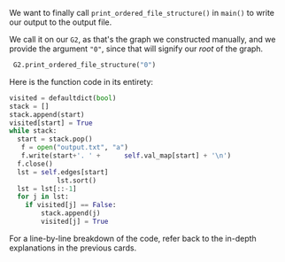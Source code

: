 <!---title{Using print_ordered_file_structure() in main()}--->

<!--badges={Python:18,Algorithms:18}-->

<!--concepts={useOfGraphs, Depth First Search (DFS)}-->

We want to finally call `print_ordered_file_structure()` in `main()` to write our output to the output file. 

We call it on our `G2`, as that's the graph we constructed manually, and we provide the argument `"0"`, since that will signify our *root* of the graph.

```python
 G2.print_ordered_file_structure("0")
```

Here is the function code in its entirety:

```python
visited = defaultdict(bool)
stack = []
stack.append(start)
visited[start] = True
while stack:
  start = stack.pop()
   f = open("output.txt", "a")
   f.write(start+'. ' + 	 self.val_map[start] + '\n')
  f.close()
  lst = self.edges[start]
    		lst.sort()
  lst = lst[::-1]
  for j in lst:
    if visited[j] == False:
      	stack.append(j)
        visited[j] = True
```

For a line-by-line breakdown of the code, refer back to the in-depth explanations in the previous cards.




